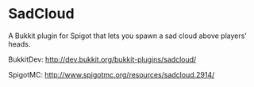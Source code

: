 SadCloud
========

A Bukkit plugin for Spigot that lets you spawn a sad cloud above players' heads.

BukkitDev: http://dev.bukkit.org/bukkit-plugins/sadcloud/

SpigotMC: http://www.spigotmc.org/resources/sadcloud.2914/
